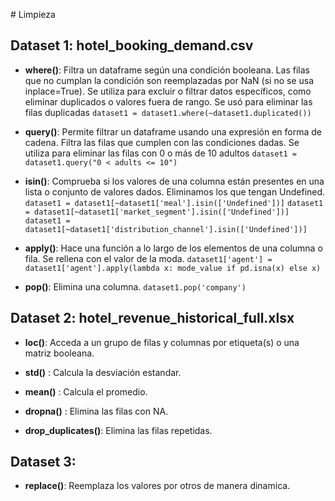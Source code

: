 # Limpieza

## Dataset 1: hotel_booking_demand.csv

- **where()**: Filtra un dataframe según una condición booleana. Las filas que no cumplan la condición son reemplazadas por NaN (si no se usa inplace=True). Se utiliza para excluir o filtrar datos específicos, como eliminar duplicados o valores fuera de rango. Se usó para eliminar las filas duplicadas
`dataset1 = dataset1.where(~dataset1.duplicated()) `

- **query()**: Permite filtrar un dataframe usando una expresión en forma de cadena. Filtra las filas que cumplen con las condiciones dadas. Se utiliza para eliminar las filas con 0 o más de 10 adultos
`dataset1 = dataset1.query("0 < adults <= 10")`

- **isin()**: Comprueba si los valores de una columna están presentes en una lista o conjunto de valores dados. Eliminamos los que tengan Undefined. 
`dataset1 = dataset1[~dataset1['meal'].isin(['Undefined'])]`
`dataset1 = dataset1[~dataset1['market_segment'].isin(['Undefined'])]`
`dataset1 = dataset1[~dataset1['distribution_channel'].isin(['Undefined'])]`

- **apply()**: Hace una función a lo largo de los elementos de una columna o fila. Se rellena con el valor de la moda.
`dataset1['agent'] = dataset1['agent'].apply(lambda x: mode_value if pd.isna(x) else x)`

- **pop()**: Elimina una columna. 
  `dataset1.pop('company')`

## Dataset 2: hotel_revenue_historical_full.xlsx

- **loc()**: Acceda a un grupo de filas y columnas por etiqueta(s) o una matriz booleana.

- **std()** : Calcula la desviación estandar.

- **mean()** : Calcula el promedio.

- **dropna()** : Elimina las filas con NA.

- **drop_duplicates()**: Elimina las filas repetidas.

## Dataset 3: 

- **replace()**: Reemplaza los valores por otros de manera dinamica.